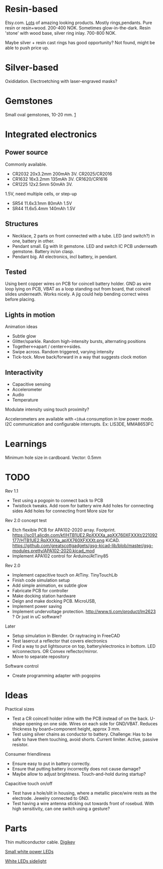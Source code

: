 

# Resin-based

Etsy.com. [Lots](https://www.etsy.com/no-en/search?q=epoxy+jewelry&explicit=1&page=3) of amazing looking products. Mostly rings,pendants.
Pure resin or resin+wood. 200-400 NOK. Sometimes glow-in-the-dark.
Resin 'stone' with wood base, silver ring inlay. 700-800 NOK.

Maybe silver + resin cast rings has good opportunity? Not found, might be able to push price up.

# Silver-based

Oxididation. Electroetching with laser-engraved masks?

# Gemstones

Small oval gemstones, 10-20 mm. [1](https://www.gemselect.com/group/gemselect.php?a=0&base_shape=Oval,Pear,Round&min_l=10.00&max_l=20.00&min_w=10.00&max_w=20.00&styles=Cabochon%27,%27Plain-Cut&price_asc=1&page=1)

# Integrated electronics

## Power source

Commonly available.

* CR2032 20x3.2mm 200mAh 3V. CR2025/CR2016
* CR1632 16x3.2mm 135mAh 3V. CR1620/CR1616
* CR1225 12x2.5mm 50mAh 3V.

1.5V, need multiple cells, or step-up

* SR54 11.6x3.1mm 80mAh 1.5V
* SR44 11.6x5.4mm 140mAh 1.5V

## Structures

* Necklace, 2 parts on front connected with a tube. LED (and switch?) in one, battery in other.
* Pendant small. Eg with lit gemstone. LED and switch IC PCB underneath gemstone. Battery in/on clasp. 
* Pendant big. All electronics, incl battery, in pendant.

## Tested

Using bent copper wires on PCB for coincell battery holder.
GND as wire loop lying on PCB, VBAT as a loop standing out from board, that coincell slides underneath. Works nicely.
A jig could help bending correct wires before placing.

## Lights in motion

Animation ideas

* Subtle glow
* Glitter/sparkle. Random high-intensity bursts, alternating positions
* Together<->apart / center<->sides. 
* Swipe across. Random triggered, varying intensity
* Tick-tock. Move back/forward in a way that suggests clock motion

## Interactivity

* Capacitive sensing
* Accelerometer
* Audio
* Temperature

Modulate intensity using touch proximity?

Accelerometers are available with `<10uA` consumption in low power mode.
I2C communication and configurable interrupts. Ex: LIS3DE, MMA8653FC 

# Learnings

Minimum hole size in cardboard. Vector: 0.5mm

# TODO

Rev 1.1

* Test using a pogopin to connect back to PCB
* Twistlock tweaks. 
Add room for battery wire
Add holes for connecting sides
Add holes for connecting front
More size for

Rev 2.0 concept test

* Etch flexible PCB for APA102-2020 array.
Footprint. https://sc01.alicdn.com/kf/HTB1UE2.RpXXXXa_apXX760XFXXXt/221092177/HTB1UE2.RpXXXXa_apXX760XFXXXt.png
KiCAD. https://github.com/greatscottgadgets/gsg-kicad-lib/blob/master/gsg-modules.pretty/APA102-2020.kicad_mod
* Implement APA102 control for Arduino/AtTiny85

Rev 2.0

* Implement capacitive touch on AtTiny. TinyTouchLib
* Finish code simulation setup
* Add simple animation, ex subtle glow
* Fabricate PCB for controller
* Make docking station hardware
* Deign and make docking PCB. MicroUSB,
* Implement power saving
* Implement undervoltage protection.
http://www.ti.com/product/lm2623 ? Or just in uC software?

Later

* Setup simulation in Blender. Or raytracing in FreeCAD
* Test lasercut a reflector that covers electronics
* Find a way to put lightsource on top, battery/electronics in bottom.
LED w/connectors.
OR Convex reflector/mirror. 
* Move to separate repository 

Software control

* Create programming adapter with pogopins


# Ideas

Practical sizes

* Test a CR coincell holder inline with the PCB instead of on the back.
U-shape opening on one side. Wires on each side for GND/VBAT.
Reduces thickness by board+component height, approx 3 mm.
* Test using silver chains as conductor to battery.
Challenge: Has to be safe to have them touching, avoid shorts.
Current limiter. Active, passive resistor.

Consumer friendliness

* Ensure easy to put in battery correctly.
* Ensure that putting battery incorrectly does not cause damage?
* Maybe allow to adjust brightness. Touch-and-hold during startup?

Capacitive touch on/off

* Test have a hole/slit in housing, where a metallic piece/wire rests as the electrode.
Jewelry connected to GND.
* Test having a wire antenna sticking out towards front of rosebud.
With high sensitivity, can one switch using a gesture?

# Parts

Thin multiconductor cable.
[Digikey](https://www.digikey.com/products/en/cables-wires/multiple-conductor-cables/473?k=&pkeyword=&pv81=110&FV=138000a%2C138000b%2C138001a%2C1380056%2C674008c%2C674008d%2C67400b4%2C674013d%2C6740020%2C6740198%2C6740029%2C674019e%2C674019f%2C67401a1%2C67401b1%2C674002d%2C674002f%2C67401e3%2C67401e7%2C6740036%2C6740236%2C674003a%2C674003b%2C674003c%2C6740040%2C6740043%2C6740044%2C6740047%2C67402e1%2Cffe001d9%2C4f0000c%2C4f0007c%2C4f00002&quantity=0&ColumnSort=1000011&page=1&stock=1&nstock=1&pageSize=25)

[Small white power LEDs](https://www.digikey.no/products/en/optoelectronics/led-lighting-white/124?FV=b83bfa%2Cb84343%2Cb84345%2Cb8442f%2Cb84ff4%2Cb85aca%2Cb85ada%2Cb864db%2Cb86a30%2Cb86c09%2Cb87c2f%2Cb89a25%2Cb8a3d7%2Cb8a955%2Cb8a959%2Cb8a95c%2Cb8a95e%2Cb8a95f%2Cb8a962%2Cb8a96a%2Cb8a976%2Cb8a977%2Cb8a9a2%2Cb8a9a3%2Cb8a9a7%2Cb8a9a8%2Cb8a9ab%2Cb8a9ac%2Cb8a9ad%2Cb8a9ae%2Cb8a9af%2Cb8a9b0%2Cb8a9b1%2Cb8a9b6%2Cb8a9bc%2Cb8a9bd%2Cb8a9c0%2Cb8a9c1%2Cb8a9c8%2Cb8a9c9%2Cb8a9cd%2Cb8a9cf%2Cb8a9d0%2Cb8a9d2%2Cb8ab18%2Cb8b1f6%2Cb8b748%2C1140003%2C89c0103%2C89c0029%2C89c002b%2C89c002d%2C89c002f%2C89c0033%2Cab00066%2Cab00069%2Cab0006a%2Cab0006e%2Cab00072%2Cab00074%2Cab00075%2Cab0007a%2Cab000ad%2Cab000b8%2Cab00002%2Cab000d4%2Cab000d7%2Cab000d8%2Cab000e3%2Cab000e4%2Cab000ec%2Cab000fd%2Cab000ff%2Cab00121%2Cab00123%2Cab00003%2Cab00140%2Cab00141%2Cab00173%2Cab0023f%2Cab00007%2Cab00008%2Cab00051%2Cab00053%2Cab00054%2Cab0005b%2Cab00061%2Cab00062%2Cffe0007c&quantity=10&ColumnSort=1000011&page=1&stock=1&nstock=1&pageSize=25)

[White LEDs sidelight](https://www.digikey.no/products/en/optoelectronics/led-indication-discrete/105?FV=940066%2C940008%2C9403c3%2C9403c5%2C9403c6%2C1140160%2C89c0501%2C89c0515%2C89c0088%2C89c057f%2C89c0590%2C89c0592%2C89c0593%2C89c059a%2C89c059c%2C89c059d%2C89c00b1%2C89c00b2%2C89c00b3%2C89c00b4%2C89c00b5%2C89c00b6%2C89c00b7%2C89c00b9%2C89c00ba%2C89c00bc%2C89c00bd%2C89c00be%2C89c00c0%2C89c00c1%2C89c00c2%2C89c00c3%2C89c00c4%2C89c00c5%2C89c00c6%2C89c00c7%2C89c00c9%2C89c00cb%2C89c00cc%2C89c00cd%2C89c00ce%2C89c00d0%2C89c00d1%2C89c00d2%2C89c00d3%2C89c00d4%2C89c00d5%2C89c00d6%2C89c00d7%2C89c00da%2C89c00db%2C89c00dd%2C89c00df%2C89c00e1%2C89c00e2%2C89c00f1%2C89c00f2%2C89c00f3%2C89c00fa%2C89c0103%2C89c010a%2C89c0029%2C89c002a%2C89c002b%2C89c002c%2C89c01be%2C89c002d%2C89c002f%2C89c0030%2C89c0031%2C89c01ea%2C89c01f3%2C89c0032%2C89c01f4%2C89c01f5%2C89c01f6%2C89c01f8%2C89c0033%2C89c01fe%2C89c0200%2C89c0201%2C89c0034%2C89c0213%2C89c0214%2C89c0037%2C89c02d1%2C89c02dd%2C89c02e3%2C89c02e4%2C89c02e6%2C89c02ea%2C89c02eb%2C89c02ec%2C89c02f5%2C89c02f6%2C89c02f7%2C89c02fc%2C89c02fd%2C89c02fe%2C89c0303%2C89c0306%2C89c0328%2C89c0366%2C89c0369%2Cffe00069&quantity=10&ColumnSort=1000011&page=1&stock=1&nstock=1&datasheet=1&pageSize=25)


